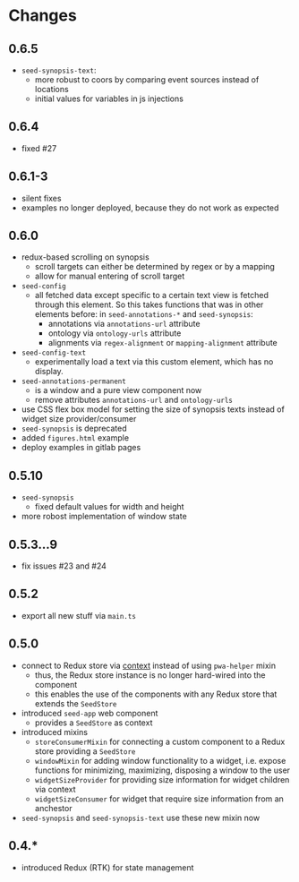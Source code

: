 # Changes

## 0.6.5

- `seed-synopsis-text`:
  - more robust to coors by comparing event sources instead of locations
  - initial values for variables in js injections

## 0.6.4

- fixed #27

## 0.6.1-3

- silent fixes
- examples no longer deployed, because they do not work as expected

## 0.6.0

- redux-based scrolling on synopsis
  - scroll targets can either be determined by regex or by a mapping
  - allow for manual entering of scroll target
- `seed-config`
  - all fetched data except specific to a certain text view is fetched
    through this element. So this takes functions that was in other
    elements before: in `seed-annotations-*` and `seed-synopsis`:
    - annotations via `annotations-url` attribute
	- ontology via `ontology-urls` attribute
    - alignments via `regex-alignment` or `mapping-alignment` attribute
- `seed-config-text`
  - experimentally load a text via this custom element, which has no display.
- `seed-annotations-permanent`
  - is a window and a pure view component now
  - remove attributes `annotations-url` and `ontology-urls`
- use CSS flex box model for setting the size of synopsis texts
  instead of widget size provider/consumer
- `seed-synopsis` is deprecated
- added `figures.html` example
- deploy examples in gitlab pages

## 0.5.10

- `seed-synopsis`
  - fixed default values for width and height
- more robost implementation of window state

## 0.5.3...9

- fix issues #23 and #24

## 0.5.2

- export all new stuff via `main.ts`

## 0.5.0

- connect to Redux store via
  [context](https://lit.dev/docs/data/context/) instead of using
  `pwa-helper` mixin
  - thus, the Redux store instance is no longer hard-wired into the
    component
  - this enables the use of the components with any Redux store that
    extends the `SeedStore`
- introduced `seed-app` web component
  - provides a `SeedStore` as context
- introduced mixins
  - `storeConsumerMixin` for connecting a custom component to a Redux
    store providing a `SeedStore`
  - `windowMixin` for adding window functionality to a widget,
    i.e. expose functions for minimizing, maximizing, disposing a
    window to the user
  - `widgetSizeProvider` for providing size information for widget
    children via context
  - `widgetSizeConsumer` for widget that require size information from
    an anchestor
- `seed-synopsis` and `seed-synopsis-text` use these new mixin now

## 0.4.*

- introduced Redux (RTK) for state management
